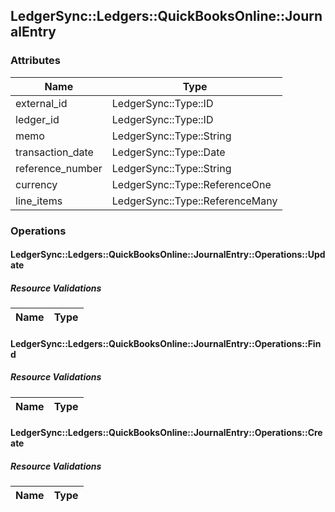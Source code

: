 ## LedgerSync::Ledgers::QuickBooksOnline::JournalEntry

### Attributes

| Name | Type |
| ---- | ---- |
| external_id | LedgerSync::Type::ID |
| ledger_id | LedgerSync::Type::ID |
| memo | LedgerSync::Type::String |
| transaction_date | LedgerSync::Type::Date |
| reference_number | LedgerSync::Type::String |
| currency | LedgerSync::Type::ReferenceOne |
| line_items | LedgerSync::Type::ReferenceMany |


### Operations

#### LedgerSync::Ledgers::QuickBooksOnline::JournalEntry::Operations::Update

##### Resource Validations

| Name | Type |
| ---- | ---- |
#### LedgerSync::Ledgers::QuickBooksOnline::JournalEntry::Operations::Find

##### Resource Validations

| Name | Type |
| ---- | ---- |
#### LedgerSync::Ledgers::QuickBooksOnline::JournalEntry::Operations::Create

##### Resource Validations

| Name | Type |
| ---- | ---- |

